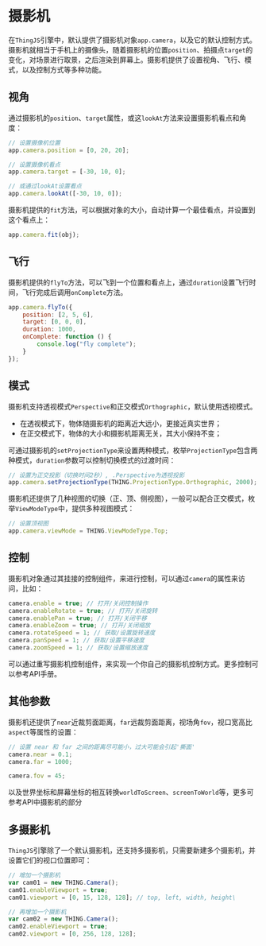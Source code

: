 # 摄影机
<!-- camera -->

在`ThingJS`引擎中，默认提供了摄影机对象`app.camera`，以及它的默认控制方式。摄影机就相当于手机上的摄像头，随着摄影机的位置`position`、拍摄点`target`的变化，对场景进行取景，之后渲染到屏幕上。摄影机提供了设置视角、飞行、模式，以及控制方式等多种功能。

## 视角
通过摄影机的`position`、`target`属性，或这`lookAt`方法来设置摄影机看点和角度：
```javascript
// 设置摄像机位置
app.camera.position = [0, 20, 20];

// 设置摄像机看点
app.camera.target = [-30, 10, 0];

// 或通过lookAt设置看点
app.camera.lookAt([-30, 10, 0]);
```

摄影机提供的`fit`方法，可以根据对象的大小，自动计算一个最佳看点，并设置到这个看点上：
```javascript
app.camera.fit(obj);
```

## 飞行
摄影机提供的`flyTo`方法，可以飞到一个位置和看点上，通过`duration`设置飞行时间，飞行完成后调用`onComplete`方法。
```javascript
app.camera.flyTo({
    position: [2, 5, 6],
    target: [0, 0, 0],
    duration: 1000,
    onComplete: function () {
        console.log("fly complete");
    }
});
```

## 模式
摄影机支持透视模式`Perspective`和正交模式`Orthographic`，默认使用透视模式。
* 在透视模式下，物体随摄影机的距离近大远小，更接近真实世界；
* 在正交模式下，物体的大小和摄影机距离无关，其大小保持不变；

可通过摄影机的`setProjectionType`来设置两种模式，枚举`ProjectionType`包含两种模式，`duration`参数可以控制切换模式的过渡时间：
```javascript
// 设置为正交投影（切换时间2秒）, .Perspective为透视投影
app.camera.setProjectionType(THING.ProjectionType.Orthographic, 2000);
```

摄影机还提供了几种视图的切换（正、顶、侧视图），一般可以配合正交模式，枚举`ViewModeType`中，提供多种视图模式：
```javascript
// 设置顶视图
app.camera.viewMode = THING.ViewModeType.Top;
```

## 控制
摄影机对象通过其挂接的控制组件，来进行控制，可以通过`camera`的属性来访问，比如：
```javascript
camera.enable = true; // 打开/关闭控制操作
camera.enableRotate = true; // 打开/关闭旋转
camera.enablePan = true; // 打开/关闭平移
camera.enableZoom = true; // 打开/关闭缩放
camera.rotateSpeed = 1; // 获取/设置旋转速度
camera.panSpeed = 1; // 获取/设置平移速度
camera.zoomSpeed = 1; // 获取/设置缩放速度
```
可以通过重写摄影机控制组件，来实现一个你自己的摄影机控制方式。更多控制可以参考API手册。

## 其他参数
摄影机还提供了`near`近裁剪面距离，`far`远裁剪面距离，视场角`fov`，视口宽高比`aspect`等属性的设置：
```javascript
// 设置 near 和 far 之间的距离尽可能小，过大可能会引起'撕面'
camera.near = 0.1;
camera.far = 1000;

camera.fov = 45;
```
以及世界坐标和屏幕坐标的相互转换`worldToScreen`、`screenToWorld`等，更多可参考API中摄影机的部分

## 多摄影机

`ThingJS`引擎除了一个默认摄影机，还支持多摄影机，只需要新建多个摄影机，并设置它们的视口位置即可：
```javascript
// 增加一个摄影机
var cam01 = new THING.Camera();
cam01.enableViewport = true;
cam01.viewport = [0, 15, 128, 128];	// top, left, width, height\

// 再增加一个摄影机
var cam02 = new THING.Camera();
cam02.enableViewport = true;
cam02.viewport = [0, 256, 128, 128];
```	

